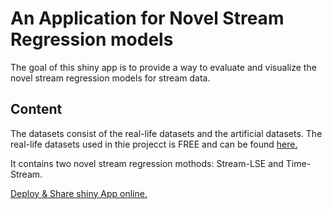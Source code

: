 # An Application for Novel Stream Regression models 
The goal of this shiny app is to provide a way to evaluate and visualize the novel stream regression models for stream data.

Content
--
The datasets consist of the real-life datasets and the artificial datasets. The real-life datasets used in thie projecct is FREE and can be found [here.]("http://pages.stern.nyu.edu/~wgreene/Text/tables/tablelist5.htm")

It contains two novel stream regression mothods: Stream-LSE and Time-Stream.

[Deploy & Share shiny App online.](https://streamregressiontool.shinyapps.io/novel-stream-regression-shiny-app-/)

